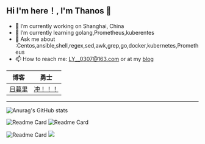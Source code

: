 ## Hi I'm here！, I'm Thanos 👋

- 🔭 I’m currently working on Shanghai, China
- 🌱 I’m currently learning golang,Prometheus,kuberentes
- 💬 Ask me about :Centos,ansible,shell,regex,sed,awk,grep,go,docker,kubernetes,Prometheus
- 📫 How to reach me: [LY__0307@163.com](mailto:LY__0307@163.com) or at my [blog](https://www.bococ.cn)

| 博客                            | 勇士                                  |
| ------------------------------- | ------------------------------------- |
| [日暮里](https://www.bococ.cn/) | [冲！！！](https://img-api.bococ.cn/) |

------

![Anurag's GitHub stats](https://github-readme-stats.vercel.app/api?username=bococ&show_icons=true&theme=radical)

![Readme Card](https://github-readme-stats.vercel.app/api/pin/?username=bococ&repo=Kube-Prometheus&show_icons=true&theme=radical) ![Readme Card](https://github-readme-stats.vercel.app/api/pin/?username=bococ&repo=img-api&show_icons=true&theme=radical)

![Readme Card](https://github-readme-stats.vercel.app/api/pin/?username=bococ&repo=ansible-install-telegraf&show_icons=true&theme=radical) ![](https://github-readme-stats.vercel.app/api/top-langs/?username=bococ&layout=compact&theme=radical)
